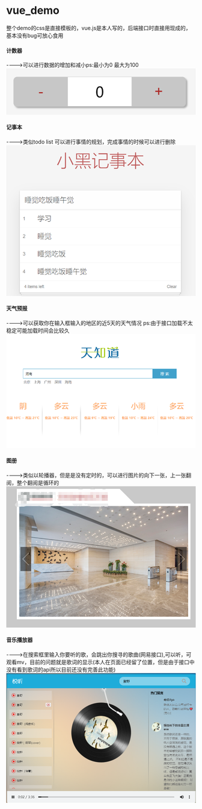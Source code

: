 # vue_demo
整个demo的css是直接模板的，vue.js是本人写的，后端接口时直接用现成的，基本没有bug可放心食用
#### 计数器
---->可以进行数据的增加和减小ps:最小为0 最大为100
![login](https://github.com/qixuehui/vue_demo/blob/master/img/1.png)
#### 记事本
---->类似todo list 可以进行事情的规划，完成事情的时候可以进行删除
![login](https://github.com/qixuehui/vue_demo/blob/master/img/2.png)
#### 天气预报
---->可以获取你在输入框输入的地区的近5天的天气情况 ps:由于接口加载不太稳定可能加载时间会比较久
![login](https://github.com/qixuehui/vue_demo/blob/master/img/3.png)
#### 图册
---->类似以轮播器，但是是没有定时的，可以进行图片的向下一张，上一张翻阅，整个翻阅是循环的
![login](https://github.com/qixuehui/vue_demo/blob/master/img/4.png)
#### 音乐播放器
---->在搜索框里输入你要听的歌，会跳出你搜寻的歌曲(网易接口),可以听，可观看mv，目前的问题就是歌词的显示(本人在页面已经留了位置，但是由于接口中没有看到歌词的api所以目前还没有完善此功能)
![login](https://github.com/qixuehui/vue_demo/blob/master/img/5.png)
